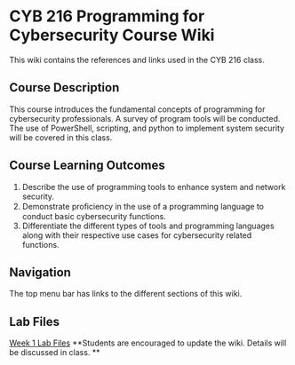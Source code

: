 # CYB 216 Programming for Cybersecurity Course Wiki
This wiki contains the references and links used in the CYB 216 class.
## Course Description
This course introduces the fundamental concepts of programming for cybersecurity professionals. A survey of program tools will be conducted. The use of PowerShell, scripting, and python to implement system security will be covered in this class.

## Course Learning Outcomes
1. Describe the use of programming tools to enhance system and network security.
2. Demonstrate proﬁciency in the use of a programming language to conduct basic cybersecurity functions.
3. Differentiate the different types of tools and programming languages along with their respective use cases for cybersecurity related functions.

## Navigation
The top menu bar has links to the different sections of this wiki.
## Lab Files
[Week 1 Lab Files][1]
**Students are encouraged to update the wiki. Details will be discussed in class. **

[1]:	https://github.com/NU-Cybersecurity/cyb216-course-wiki/tree/master/Lab%20files "Week 1 Lab FIles"